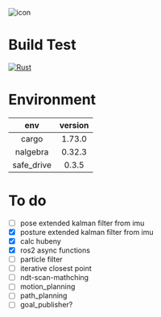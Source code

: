 ![icon](https://github.com/motii8128/rust_robo_utils/assets/108280115/1f853418-bc8b-41f0-8a8f-4946d006c1d5)

# Build Test
[![Rust](https://github.com/motii8128/robo_tech_utils/actions/workflows/main.yml/badge.svg)](https://github.com/motii8128/robo_tech_utils/actions/workflows/main.yml)

# Environment
|env|version|
|:--:|:--:|
|cargo|1.73.0|
|nalgebra|0.32.3|
|safe_drive|0.3.5|

# To do
- [ ] pose extended kalman filter from imu
- [x] posture extended kalman filter from imu
- [x] calc hubeny
- [x] ros2 async functions
- [ ] particle filter
- [ ] iterative closest point
- [ ] ndt-scan-mathching
- [ ] motion_planning
- [ ] path_planning
- [ ] goal_publisher?
